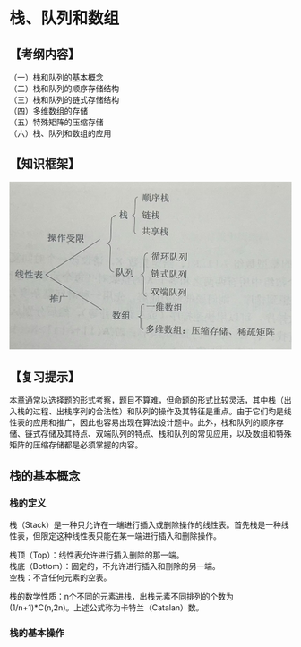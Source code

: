 # 栈、队列和数组

## 【考纲内容】
（一）栈和队列的基本概念  
（二）栈和队列的顺序存储结构  
（三）栈和队列的链式存储结构  
（四）多维数组的存储  
（五）特殊矩阵的压缩存储  
（六）栈、队列和数组的应用  

## 【知识框架】

![](/assets/栈、队列和数组.png)

## 【复习提示】  
  本章通常以选择题的形式考察，题目不算难，但命题的形式比较灵活，其中栈（出入栈的过程、出栈序列的合法性）和队列的操作及其特征是重点。由于它们均是线性表的应用和推广，因此也容易出现在算法设计题中。此外，栈和队列的顺序存储、链式存储及其特点、双端队列的特点、栈和队列的常见应用，以及数组和特殊矩阵的压缩存储都是必须掌握的内容。  

## 栈的基本概念  
### 栈的定义  
栈（Stack）是一种只允许在一端进行插入或删除操作的线性表。首先栈是一种线性表，但限定这种线性表只能在某一端进行插入和删除操作。  

栈顶（Top）：线性表允许进行插入删除的那一端。  
栈底（Bottom）：固定的，不允许进行插入和删除的另一端。  
空栈：不含任何元素的空表。

栈的数学性质：n个不同的元素进栈，出栈元素不同排列的个数为(1/n+1)*C(n,2n)。上述公式称为卡特兰（Catalan）数。  

### 栈的基本操作  
